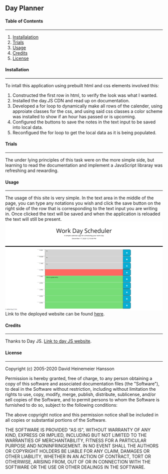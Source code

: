 ## Day Planner


#### **Table of Contents**
---
1. [Installalation](#installation)
1. [Trials](#trials)
1. [Usage](#usage)
1. [Credits](#credits)
1. [License](#license)

#### **Installation**
---
To intall this application using prebuilt html and css elements involved this:

1. Constructed the first row in html, to verify the look was what I wanted. 
1. Installed the day.JS CDN and read up on documentation.
1. Developed a for loop to dynamically make all rows of the calender, using approiate classes for the css, and using said css classes a color scheme was installed to show if an hour has passed or is upcoming.
1. Configured the buttons to save the notes in the text input to be saved into local data.
1. Reconfigued the for loop to get the local data as it is being populated.


#### **Trials**
---
The under lying principles of this task were on the more simple side, but learning to read the documentation and implement a JavaScript libraray was refreshing and rewarding.

#### **Usage**
---
The usage of this site is very simple.  In the text area in the middle of the page, you can type any notations you wish and click the save button on the right side of the row that is corresponding to the text input you are writing in.  Once clicked the text will be saved and when the application is reloaded the text will still be present. 
![Picture of the day planner](./daycalender.png)
Link to the deployed website can be found [here](https://jerler1.github.io/dayplanner/).

#### **Credits**
---
Thanks to Day JS. [Link to day JS website](https://day.js.org/en/).

#### **License**
---


Copyright (c) 2005-2020 David Heinemeier Hansson

Permission is hereby granted, free of charge, to any person obtaining
a copy of this software and associated documentation files (the
"Software"), to deal in the Software without restriction, including
without limitation the rights to use, copy, modify, merge, publish,
distribute, sublicense, and/or sell copies of the Software, and to
permit persons to whom the Software is furnished to do so, subject to
the following conditions:

The above copyright notice and this permission notice shall be
included in all copies or substantial portions of the Software.

THE SOFTWARE IS PROVIDED "AS IS", WITHOUT WARRANTY OF ANY KIND,
EXPRESS OR IMPLIED, INCLUDING BUT NOT LIMITED TO THE WARRANTIES OF
MERCHANTABILITY, FITNESS FOR A PARTICULAR PURPOSE AND
NONINFRINGEMENT. IN NO EVENT SHALL THE AUTHORS OR COPYRIGHT HOLDERS BE
LIABLE FOR ANY CLAIM, DAMAGES OR OTHER LIABILITY, WHETHER IN AN ACTION
OF CONTRACT, TORT OR OTHERWISE, ARISING FROM, OUT OF OR IN CONNECTION
WITH THE SOFTWARE OR THE USE OR OTHER DEALINGS IN THE SOFTWARE.


